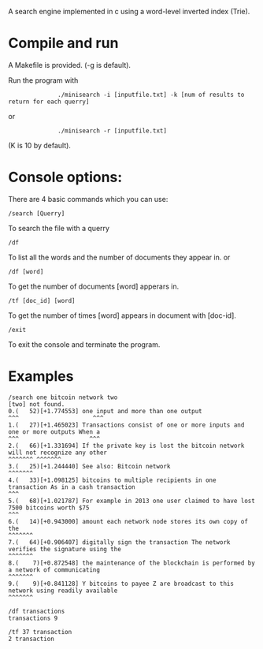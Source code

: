 A search engine implemented in c using a word-level inverted index (Trie).

# Compile and run
A Makefile is provided. (-g is default).

Run the program with 

                  ./minisearch -i [inputfile.txt] -k [num of results to return for each querry]
                  
 or
                  
                 
                  ./minisearch -r [inputfile.txt]     
(K is 10 by default).
               
# Console options:

There are 4 basic commands which you can use:
  ```
  /search [Querry]
  ```
  To search the file with a querry
  ```
  /df
  ```
  To list all the words and the number of documents they appear in.
  or
  ```
  /df [word]
  ```
  To get the number of documents [word] apperars in.
  ```
  /tf [doc_id] [word]
  ```
  To get the number of times [word] appears in document with [doc-id].
  ```
  /exit
  ```
  To exit the console and terminate the program.
  
  # Examples
  ```
  /search one bitcoin network two
[two] not found.
  0.(   52)[+1.774553] one input and more than one output                                                                                                                                            ^^^                     ^^^                                                                                                                            
  1.(   27)[+1.465023] Transactions consist of one or more inputs and one or more outputs When a                                                                                                                             ^^^                    ^^^                                                                                                     
  2.(   66)[+1.331694] If the private key is lost the bitcoin network will not recognize any other                                                                                                                                  ^^^^^^^ ^^^^^^^                                                                                                         
  3.(   25)[+1.244440] See also: Bitcoin network                                                                                                                                                                       ^^^^^^^                                                                                                                              
  4.(   33)[+1.098125] bitcoins to multiple recipients in one transaction As in a cash transaction                                                                                                                                      ^^^                                                                                                                 
  5.(   68)[+1.021787] For example in 2013 one user claimed to have lost 7500 bitcoins worth $75                                                                                                                         ^^^                                                                                                                                
  6.(   14)[+0.943000] amount each network node stores its own copy of the                                                                                                                                       ^^^^^^^                                                                                                                                    
  7.(   64)[+0.906407] digitally sign the transaction The network verifies the signature using the                                                                                                                                      ^^^^^^^                                                                                                             
  8.(    7)[+0.872548] the maintenance of the blockchain is performed by a network of communicating                                                                                                                                                      ^^^^^^^                                                                                            
  9.(    9)[+0.841128] Y bitcoins to payee Z are broadcast to this network using readily available                                                                                                                                               ^^^^^^^  
```

```
/df transactions
transactions 9
```

```
/tf 37 transaction
2 transaction
```
